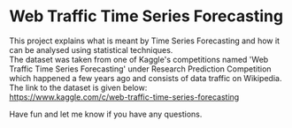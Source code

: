 # Web Traffic Time Series Forecasting
This project explains what is meant by Time Series Forecasting and how it can be analysed using statistical techniques.<br>
The dataset was taken from one of Kaggle's competitions named 'Web Traffic Time Series Forecasting' under Research Prediction Competition which happened a few years ago and consists of data traffic on Wikipedia. The link to the dataset is given below:
<br>https://www.kaggle.com/c/web-traffic-time-series-forecasting<br>

Have fun and let me know if you have any questions.
